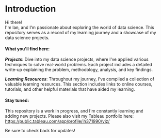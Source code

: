 # Introduction

Hi there!  
I'm Ian, and I'm passionate about exploring the world of data science. This repository serves as a record of my learning journey and a showcase of my data science projects.

#### What you'll find here:

***Projects***: Dive into my data science projects, where I've applied various techniques to solve real-world problems. Each project includes a detailed write-up explaining the problem, methodology, analysis, and key findings.

***Learning Resources***: Throughout my journey, I've compiled a collection of valuable learning resources. This section includes links to online courses, tutorials, and other helpful materials that have aided my learning.

#### Stay tuned:

This repository is a work in progress, and I'm constantly learning and adding new projects.
Please also visit my Tableau portfolio here: https://public.tableau.com/app/profile/ih371990/viz/

Be sure to check back for updates!


